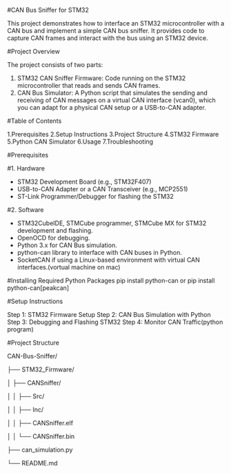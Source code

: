 #CAN Bus Sniffer for STM32

This project demonstrates how to interface an STM32 microcontroller with a CAN bus and implement a simple CAN bus sniffer. It provides code to capture CAN frames and interact with the bus using an STM32 device.

#Project Overview

The project consists of two parts:

1. STM32 CAN Sniffer Firmware: Code running on the STM32 microcontroller that reads and sends CAN frames.
2. CAN Bus Simulator: A Python script that simulates the sending and receiving of CAN messages on a virtual CAN interface (vcan0), which you can adapt for a physical CAN setup or a USB-to-CAN adapter.

#Table of Contents

1.Prerequisites
2.Setup Instructions
3.Project Structure
4.STM32 Firmware
5.Python CAN Simulator
6.Usage
7.Troubleshooting

#Prerequisites

#1. Hardware

- STM32 Development Board (e.g., STM32F407)
- USB-to-CAN Adapter or a CAN Transceiver (e.g., MCP2551)
- ST-Link Programmer/Debugger for flashing the STM32

#2. Software

- STM32CubeIDE, STMCube programmer, STMCube MX for STM32 development and flashing.
- OpenOCD for debugging.
- Python 3.x for CAN Bus simulation.
- python-can library to interface with CAN buses in Python.
- SocketCAN if using a Linux-based environment with virtual CAN interfaces.(vortual machine on mac)

#Installing Required Python Packages
pip install python-can or pip install python-can[peakcan]

#Setup Instructions

Step 1: STM32 Firmware Setup
Step 2: CAN Bus Simulation with Python
Step 3: Debugging and Flashing STM32
Step 4: Monitor CAN Traffic(python program)

#Project Structure

 CAN-Bus-Sniffer/

 ├── STM32_Firmware/
 
 │   ├── CANSniffer/
 
 │   │   ├── Src/
 
 │   │   ├── Inc/
 
 │   │   ├── CANSniffer.elf
 
 │   │   └── CANSniffer.bin

 ├── can_simulation.py

 └── README.md

